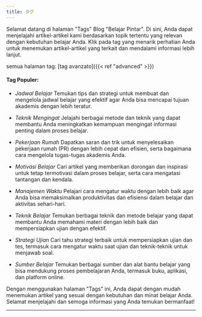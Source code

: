 ```yaml
---
title: タグ
---
```


Selamat datang di halaman "Tags" Blog "Belajar Pintar". Di sini, Anda dapat menjelajahi artikel-artikel kami berdasarkan topik tertentu yang relevan dengan kebutuhan belajar Anda. Klik pada tag yang menarik perhatian Anda untuk menemukan artikel-artikel yang terkait dan mendalami informasi lebih lanjut.


semua halaman tag: [tag avanzato]({{< ref "advanced" >}})



#### Tag Populer:

- *Jadwal Belajar*
  Temukan tips dan strategi untuk membuat dan mengelola jadwal belajar yang efektif agar Anda bisa mencapai tujuan akademis dengan lebih teratur.

- *Teknik Mengingat*
  Jelajahi berbagai metode dan teknik yang dapat membantu Anda meningkatkan kemampuan mengingat informasi penting dalam proses belajar.

- *Pekerjaan Rumah*
  Dapatkan saran dan trik untuk menyelesaikan pekerjaan rumah (PR) dengan lebih cepat dan efisien, serta bagaimana cara mengelola tugas-tugas akademis Anda.

- *Motivasi Belajar*
  Cari artikel yang memberikan dorongan dan inspirasi untuk tetap termotivasi dalam proses belajar, serta cara mengatasi tantangan dan kendala.

- *Manajemen Waktu*
  Pelajari cara mengatur waktu dengan lebih baik agar Anda bisa memaksimalkan produktivitas dan efisiensi dalam belajar dan aktivitas sehari-hari.

- *Teknik Belajar*
  Temukan berbagai teknik dan metode belajar yang dapat membantu Anda memahami materi dengan lebih baik dan mempersiapkan ujian dengan efektif.

- *Strategi Ujian*
  Cari tahu strategi terbaik untuk mempersiapkan ujian dan tes, termasuk cara mengatur waktu saat ujian dan teknik-teknik untuk menjawab soal.

- *Sumber Belajar*
  Temukan berbagai sumber dan alat bantu belajar yang bisa mendukung proses pembelajaran Anda, termasuk buku, aplikasi, dan platform online.

Dengan menggunakan halaman "Tags" ini, Anda dapat dengan mudah menemukan artikel yang sesuai dengan kebutuhan dan minat belajar Anda. Selamat menjelajahi dan semoga informasi yang Anda temukan bermanfaat!


---

